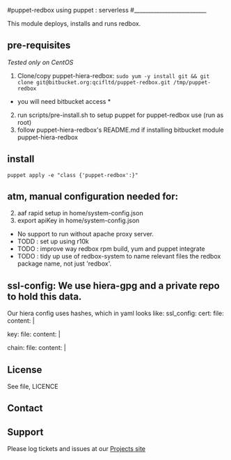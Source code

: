 #puppet-redbox using puppet : serverless
#__________________________

This module deploys, installs and runs redbox.
## pre-requisites
*Tested only on CentOS*

1. Clone/copy puppet-hiera-redbox:
`sudo yum -y install git && git clone git@bitbucket.org:qcifltd/puppet-redbox.git /tmp/puppet-redbox`
* you will need bitbucket access *

2. run scripts/pre-install.sh to setup puppet for puppet-redbox use (run as root) 
3.  follow puppet-hiera-redbox's README.md if installing bitbucket module puppet-hiera-redbox

## install
`puppet apply -e "class {'puppet-redbox':}"`

## atm, manual configuration needed for:
2. aaf rapid setup in home/system-config.json
3. export apiKey in home/system-config.json

* No support to run without apache proxy server.
* TODD : set up using r10k
* TODO : improve way redbox rpm build, yum and puppet integrate
* TODO : tidy up use of redbox-system to name relevant files the redbox package name, not just 'redbox'.

## ssl-config: We use hiera-gpg and a private repo to hold this data.
Our hiera config uses hashes, which in yaml looks like:
ssl_config:
  cert:
  	file:
    content: |
    
  key:
  	file:
    content: |
    
  chain:
  	file:
    content: |

License
-------
See file, LICENCE

Contact
-------


Support
-------

Please log tickets and issues at our [Projects site](http://projects.example.com)
